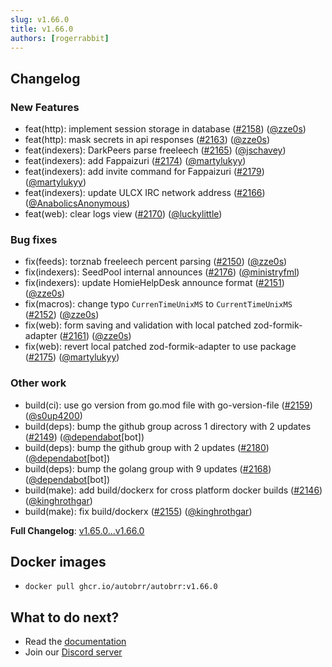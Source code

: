 ```yaml
---
slug: v1.66.0
title: v1.66.0
authors: [rogerrabbit]
---
```

## Changelog

### New Features

* feat(http): implement session storage in database ([#2158](https://github.com/autobrr/autobrr/pull/2158)) ([@zze0s](https://github.com/zze0s))
* feat(http): mask secrets in api responses ([#2163](https://github.com/autobrr/autobrr/pull/2163)) ([@zze0s](https://github.com/zze0s))
* feat(indexers): DarkPeers parse freeleech ([#2165](https://github.com/autobrr/autobrr/pull/2165)) ([@jschavey](https://github.com/jschavey))
* feat(indexers): add Fappaizuri ([#2174](https://github.com/autobrr/autobrr/pull/2174)) ([@martylukyy](https://github.com/martylukyy))
* feat(indexers): add invite command for Fappaizuri ([#2179](https://github.com/autobrr/autobrr/pull/2179)) ([@martylukyy](https://github.com/martylukyy))
* feat(indexers): update ULCX IRC network address ([#2166](https://github.com/autobrr/autobrr/pull/2166)) ([@AnabolicsAnonymous](https://github.com/AnabolicsAnonymous))
* feat(web): clear logs view ([#2170](https://github.com/autobrr/autobrr/pull/2170)) ([@luckylittle](https://github.com/luckylittle))

### Bug fixes

* fix(feeds): torznab freeleech percent parsing ([#2150](https://github.com/autobrr/autobrr/pull/2150)) ([@zze0s](https://github.com/zze0s))
* fix(indexers): SeedPool internal announces ([#2176](https://github.com/autobrr/autobrr/pull/2176)) ([@ministryfml](https://github.com/ministryfml))
* fix(indexers): update HomieHelpDesk announce format ([#2151](https://github.com/autobrr/autobrr/pull/2151)) ([@zze0s](https://github.com/zze0s))
* fix(macros): change typo `CurrenTimeUnixMS` to `CurrentTimeUnixMS` ([#2152](https://github.com/autobrr/autobrr/pull/2152)) ([@zze0s](https://github.com/zze0s))
* fix(web): form saving and validation with local patched zod-formik-adapter ([#2161](https://github.com/autobrr/autobrr/pull/2161)) ([@zze0s](https://github.com/zze0s))
* fix(web): revert local patched zod-formik-adapter to use package ([#2175](https://github.com/autobrr/autobrr/pull/2175)) ([@martylukyy](https://github.com/martylukyy))

### Other work

* build(ci): use go version from go.mod file with go-version-file ([#2159](https://github.com/autobrr/autobrr/pull/2159)) ([@s0up4200](https://github.com/s0up4200))
* build(deps): bump the github group across 1 directory with 2 updates ([#2149](https://github.com/autobrr/autobrr/pull/2149)) ([@dependabot](https://github.com/dependabot)[bot])
* build(deps): bump the github group with 2 updates ([#2180](https://github.com/autobrr/autobrr/pull/2180)) ([@dependabot](https://github.com/dependabot)[bot])
* build(deps): bump the golang group with 9 updates ([#2168](https://github.com/autobrr/autobrr/pull/2168)) ([@dependabot](https://github.com/dependabot)[bot])
* build(make): add build/dockerx for cross platform docker builds ([#2146](https://github.com/autobrr/autobrr/pull/2146)) ([@kinghrothgar](https://github.com/kinghrothgar))
* build(make): fix build/dockerx ([#2155](https://github.com/autobrr/autobrr/pull/2155)) ([@kinghrothgar](https://github.com/kinghrothgar))

**Full Changelog**: [v1.65.0...v1.66.0](https://github.com/autobrr/autobrr/compare/v1.65.0...v1.66.0)

## Docker images

* `docker pull ghcr.io/autobrr/autobrr:v1.66.0`

## What to do next?

* Read the [documentation](https://autobrr.com)
* Join our [Discord server](https://discord.gg/WQ2eUycxyT)